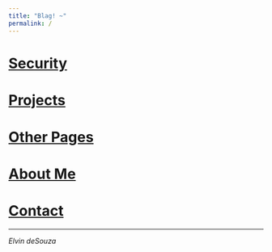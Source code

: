 ```yaml
---
title: "Blag! ~"
permalink: /
---
```


# [Security](src/security.md)

# [Projects](src/projects.md)

# [Other Pages](src/pages.md)

# [About Me](./src/about.md)

# [Contact](./src/contact.md)

---

_Elvin deSouza_
